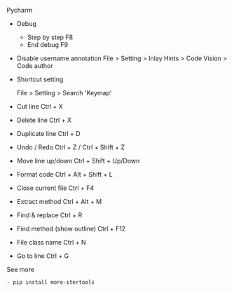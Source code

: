 Pycharm

- Debug
  - Step by step                F8
  - End debug                   F9

- Disable username annotation
    File > Setting > Inlay Hints > Code Vision > Code author

- Shortcut setting
    
    File > Setting > Search 'Keymap'

- Cut line                       Ctrl + X
- Delete line                    Ctrl + X
- Duplicate line                 Ctrl + D 
- Undo / Redo                    Ctrl + Z / Ctrl + Shift + Z
- Move line up/down              Ctrl + Shift + Up/Down 
- Format code                    Ctrl + Alt + Shift + L
- Close current file             Ctrl + F4
- Extract method                 Ctrl + Alt + M
- Find & replace                 Ctrl + R          
- Find method (show outline)     Ctrl + F12
- File class name                Ctrl + N
- Go to line                     Ctrl + G

See more

    - pip install more-itertools
